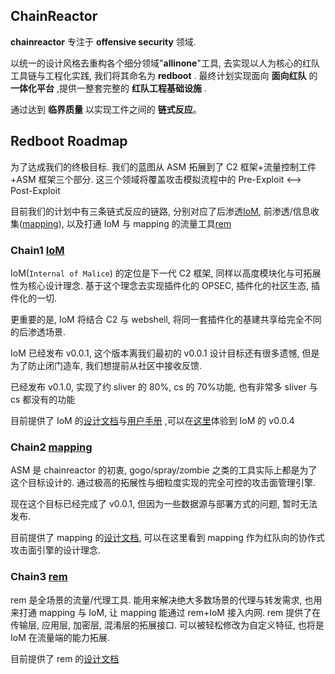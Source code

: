 ## ChainReactor

**chainreactor** 专注于 **offensive security** 领域.

以统一的设计风格去重构各个细分领域"**allinone**"工具, 去实现以人为核心的红队工具链与工程化实践, 我们将其命名为 **redboot** . 最终计划实现面向 **面向红队** 的 **一体化平台** ,提供一整套完整的 **红队工程基础设施** .

通过达到 **临界质量** 以实现工件之间的 **链式反应**。

## Redboot Roadmap

为了达成我们的终极目标. 我们的蓝图从 ASM 拓展到了 C2 框架+流量控制工件+ASM 框架三个部分. 这三个领域将覆盖攻击模拟流程中的 Pre-Exploit <--> Post-Exploit

目前我们的计划中有三条链式反应的链路, 分别对应了后渗透[IoM](https://chainreactors.github.io/wiki/IoM), 前渗透/信息收集([mapping](https://chainreactors.github.io/wiki/mapping)), 以及打通 IoM 与 mapping 的流量工具[rem](https://chainreactors.github.io/wiki/rem)

### Chain1 [IoM](https://chainreactors.github.io/wiki/IoM)


IoM(`Internal of Malice`) 的定位是下一代 C2 框架, 同样以高度模块化与可拓展性为核心设计理念. 基于这个理念去实现插件化的 OPSEC, 插件化的社区生态, 插件化的一切.

更重要的是, IoM 将结合 C2 与 webshell, 将同一套插件化的基建共享给完全不同的后渗透场景.

IoM 已经发布 v0.0.1, 这个版本离我们最初的 v0.0.1 设计目标还有很多遗憾, 但是为了防止闭门造车, 我们想提前从社区中接收反馈.


已经发布 v0.1.0, 实现了约 sliver 的 80%, cs 的 70%功能, 也有非常多 sliver 与 cs 都没有的功能

目前提供了 IoM 的[设计文档](https://chainreactors.github.io/wiki/IoM/design)与[用户手册](https://chainreactors.github.io/wiki/IoM/manual) ,可以在[这里](https://github.com/chainreactors/malice-network)体验到 IoM 的 v0.0.4

### Chain2 [mapping](https://chainreactors.github.io/wiki/mapping)


ASM 是 chainreactor 的初衷, gogo/spray/zombie 之类的工具实际上都是为了这个目标设计的. 通过极高的拓展性与细粒度实现的完全可控的攻击面管理引擎.

现在这个目标已经完成了 v0.0.1, 但因为一些数据源与部署方式的问题, 暂时无法发布.

目前提供了 mapping 的[设计文档](https://chainreactors.github.io/wiki/mapping/design), 可以在这里看到 mapping 作为红队向的协作式攻击面引擎的设计理念.

### Chain3 [rem](https://chainreactors.github.io/wiki/rem)

rem 是全场景的流量/代理工具. 能用来解决绝大多数场景的代理与转发需求, 也用来打通 mapping 与 IoM, 让 mapping 能通过 rem+IoM 接入内网. rem 提供了在传输层, 应用层, 加密层, 混淆层的拓展接口. 可以被轻松修改为自定义特征, 也将是 IoM 在流量端的能力拓展.

目前提供了 rem 的[设计文档](https://chainreactors.github.io/wiki/rem)
